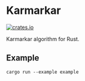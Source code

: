 # Karmarkar

[![crates.io](https://img.shields.io/crates/v/karmarkar.svg)](https://crates.io/crates/karmarkar)

Karmarkar algorithm for Rust.

## Example

```
cargo run --example example
```
